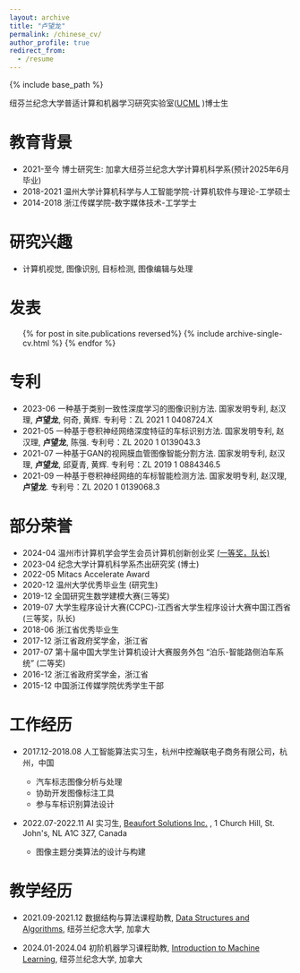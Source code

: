 ```yaml
---
layout: archive
title: "卢望龙"
permalink: /chinese_cv/
author_profile: true
redirect_from:
  - /resume
---
```


{% include base_path %}

纽芬兰纪念大学普适计算和机器学习研究实验室([UCML](https://sites.google.com/view/ucmi/home) )博士生

教育背景
======
* 2021-至今 博士研究生: 加拿大纽芬兰纪念大学计算机科学系(预计2025年6月毕业)
* 2018-2021 温州大学计算机科学与人工智能学院-计算机软件与理论-工学硕士 
* 2014-2018 浙江传媒学院-数字媒体技术-工学学士  

研究兴趣
======
* 计算机视觉, 图像识别, 目标检测, 图像编辑与处理

发表
======
<ul>{% for post in site.publications reversed%}
    {% include archive-single-cv.html %}
  {% endfor %}</ul>

专利
======
* 2023-06 一种基于类别一致性深度学习的图像识别方法. 国家发明专利, 赵汉理, **卢望龙**, 何奇, 黄辉. 专利号：ZL 2021 1 0408724.X
* 2021-05 一种基于卷积神经网络深度特征的车标识别方法. 国家发明专利, 赵汉理, **卢望龙**, 陈强. 专利号：ZL 2020 1 0139043.3
* 2021-07 一种基于GAN的视网膜血管图像智能分割方法. 国家发明专利, 赵汉理, **卢望龙**, 邱夏青, 黄辉. 专利号：ZL 2019 1 0884346.5
* 2021-09 一种基于卷积神经网络的车标智能检测方法. 国家发明专利, 赵汉理, **卢望龙**. 专利号：ZL 2020 1 0139068.3

部分荣誉
======
* 2024-04 温州市计算机学会学生会员计算机创新创业奖 [(一等奖，队长)](https://mp.weixin.qq.com/s/ZGJO5GGNbLVd2j58XkXYvw)
* 2023-04 纪念大学计算机科学系杰出研究奖 (博士)
* 2022-05 Mitacs Accelerate Award
* 2020-12 温州大学优秀毕业生 (研究生)
* 2019-12 全国研究生数学建模大赛(三等奖) 
* 2019-07 大学生程序设计大赛(CCPC)-江西省大学生程序设计大赛中国江西省(三等奖，队长)
* 2018-06 浙江省优秀毕业生
* 2017-12 浙江省政府奖学金，浙江省
* 2017-07 第十届中国大学生计算机设计大赛服务外包 “泊乐-智能路侧泊车系统” (二等奖)  
* 2016-12 浙江省政府奖学金，浙江省
* 2015-12 中国浙江传媒学院优秀学生干部

工作经历
======
* 2017.12-2018.08 人工智能算法实习生，杭州中控瀚联电子商务有限公司，杭州，中国  
  * 汽车标志图像分析与处理
  * 协助开发图像标注工具
  * 参与车标识别算法设计

* 2022.07-2022.11 AI 实习生, [Beaufort Solutions Inc.](https://www.beaufortsolutions.com/) , 1 Church Hill, St. John's, NL A1C 3Z7, Canada
  * 图像主题分类算法的设计与构建
 

<!--* Fall 2015: Research Assistant
  * Github University
  * Duties included: Merging pull requests
  * Supervisor: Professor Hub -->

教学经历
======

* 2021.09-2021.12 数据结构与算法课程助教, [Data Structures and Algorithms](https://www.mun.ca/computerscience/undergraduates/courses/comp-2002-data-structures-and-algorithms/), 纽芬兰纪念大学, 加拿大

* 2024.01-2024.04 初阶机器学习课程助教, [Introduction to Machine Learning](https://www.mun.ca/computerscience/undergraduates/courses/comp-3202-introduction-to-machine-learning/), 纽芬兰纪念大学, 加拿大


<!-- Talks
======
  <ul>{% for post in site.talks %}
    {% include archive-single-talk-cv.html %}
  {% endfor %}</ul>



Service and leadership
======
* Currently signed in to 43 different slack teams -->
